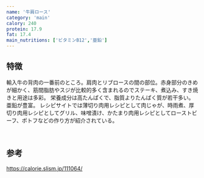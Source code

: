 ```yaml
---
name: '牛肩ロース'
category: 'main'
calory: 240
protein: 17.9
fat: 17.4
main_nutritions: ['ビタミンB12','亜鉛']
---
```


## 特徴

輸入牛の背肉の一番前のところ。肩肉とリブロースの間の部位。赤身部分のきめが細かく、筋間脂肪やスジが比較的多く含まれるのでステーキ、煮込み、すき焼きと用途は多彩。
栄養成分は高たんぱくで、脂質よりたんぱく質が若干多い。亜鉛が豊富。
レシピサイトでは薄切り肉用レシピとして肉じゃが、時雨煮、厚切り肉用レシピとしてグリル、味噌漬け、かたまり肉用レシピとしてローストビーフ、ポトフなどの作り方が紹介されている。

<br>

## 参考

https://calorie.slism.jp/111064/
